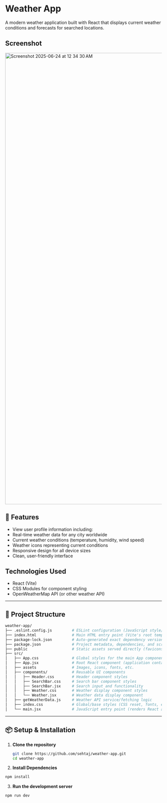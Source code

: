 # Weather App

A modern weather application built with React that displays current weather conditions and forecasts for searched locations.

## Screenshot

<img width="1449" alt="Screenshot 2025-06-24 at 12 34 30 AM" src="https://github.com/user-attachments/assets/a4bf1f1c-c58a-42b7-b8bd-e794305ff9c8" />

## 🚀 Features


- View user profile information including:
- Real-time weather data for any city worldwide
- Current weather conditions (temperature, humidity, wind speed)
- Weather icons representing current conditions
- Responsive design for all device sizes
- Clean, user-friendly interface


## Technologies Used

- React (Vite)
- CSS Modules for component styling
- OpenWeatherMap API (or other weather API)

---
## 📁 Project Structure
```bash
weather-app/
├── .eslint.config.js         # ESLint configuration (JavaScript style/rules)
├── index.html                # Main HTML entry point (Vite's root template)
├── package-lock.json         # Auto-generated exact dependency versions
├── package.json              # Project metadata, dependencies, and scripts
├── public                    # Static assets served directly (favicons, etc.)
├── src/
│   ├── App.css               # Global styles for the main App component
│   ├── App.jsx               # Root React component (application container)
│   ├── assets                # Images, icons, fonts, etc.
│   ├── components/           # Reusable UI components
│   │   ├── Header.css        # Header component styles
│   │   ├── SearchBar.css     # Search bar component styles
│   │   ├── SearchBar.jsx     # Search input and functionality
│   │   ├── Weather.css       # Weather display component styles
│   │   └── Weather.jsx       # Weather data display component
│   ├── getWeatherData.js     # Weather API service/fetching logic
│   ├── index.css             # Global/base styles (CSS reset, fonts, etc.)
│   └── main.jsx              # JavaScript entry point (renders React app)
```
---

## 📦 Setup & Installation

1. **Clone the repository**
   ```bash
   git clone https://github.com/sehtaj/weather-app.git
   cd weather-app
   ```

2. **Install Dependencies**
```bash
npm install
```
3. **Run the development server**
```bash
npm run dev
```
